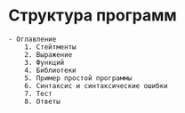 # Структура программ
    - Оглавление
        1. Стейтменты
        2. Выражение
        3. Функций
        4. Библиотеки
        5. Пример простой программы
        6. Синтаксис и синтаксические ошибки
        7. Тест
        8. Ответы
